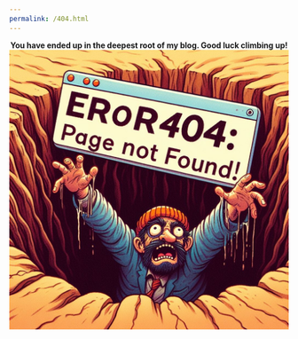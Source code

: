 ```yaml
---
permalink: /404.html
---
```


<center>
  
**You have ended up in the deepest root of my blog. Good luck climbing up!**
![E404](/E404.jpeg)

</center>
